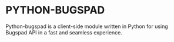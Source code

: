 PYTHON-BUGSPAD
==============

Python-bugspad is a client-side module written in Python for using Bugspad API in a fast and seamless experience. 
